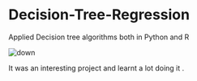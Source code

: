 # Decision-Tree-Regression
Applied Decision tree algorithms both in Python and R

![down](http://image.ibb.co/cEGh8b/Screen_Shot_2018_01_20_at_7_39_09_PM.png)

It was an interesting project and learnt a lot doing it .
